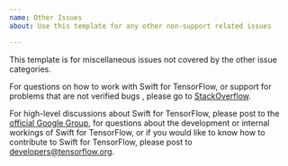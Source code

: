 ```yaml
---
name: Other Issues
about: Use this template for any other non-support related issues

---
```


This template is for miscellaneous issues not covered by the other issue categories.

For questions on how to work with Swift for TensorFlow, or support for problems that are not verified bugs , please go to [StackOverflow](https://stackoverflow.com/questions/tagged/tensorflow).

For high-level discussions about Swift for TensorFlow, please post to the [official Google Group](https://groups.google.com/a/tensorflow.org/forum/m/#!forum/swift), for questions about the development or internal workings of Swift for TensorFlow, or if you would like to know how to contribute to Swift for TensorFlow, please post to developers@tensorflow.org.
